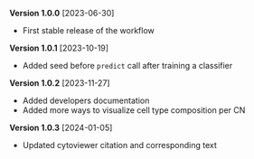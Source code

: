 **Version 1.0.0** [2023-06-30]

- First stable release of the workflow

**Version 1.0.1** [2023-10-19]

- Added seed before `predict` call after training a classifier

**Version 1.0.2** [2023-11-27]

- Added developers documentation
- Added more ways to visualize cell type composition per CN

**Version 1.0.3** [2024-01-05]

- Updated cytoviewer citation and corresponding text